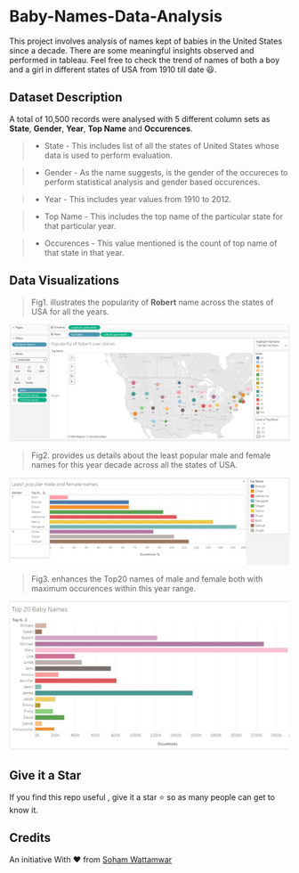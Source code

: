 # Baby-Names-Data-Analysis

This project involves analysis of names kept of babies in the United States since a decade. There are some meaningful insights observed and performed in tableau. Feel free to check the trend of names of both a boy and a girl in different states of USA from 1910 till date :smiley:.


## Dataset Description

A total of 10,500 records were analysed with 5 different column sets as **State**, **Gender**, **Year**, **Top Name** and **Occurences**.

> * State - This includes list of all the states of United States whose data is used to perform evaluation.

> * Gender - As the name suggests, is the gender of the occureces to perform statistical analysis and gender based occurences.

> * Year - This includes year values from 1910 to 2012.

> * Top Name - This includes the top name of the particular state for that particular year.

> * Occurences - This value mentioned is the count of top name of that state in that year.


## Data Visualizations

> Fig1. illustrates the popularity of **Robert** name across the states of USA for all the years.

![popularity-of-a-name](./assets/insights01.JPG)

> Fig2. provides us details about the least popular male and female names for this year decade across all the states of USA.

![least-occurences-of-names](./assets/insights04.png)

> Fig3. enhances the Top20 names of male and female both with maximum occurences within this year range.

![maximum-occurences-of-names](./assets/insights03.JPG)

## Give it a Star

  

If you find this repo useful , give it a star :star: so as many people can get to know it.



## Credits



An initiative With :heart: from [Soham Wattamwar ](https://www.linkedin.com/in/soham-wattamwar-9b790119a)